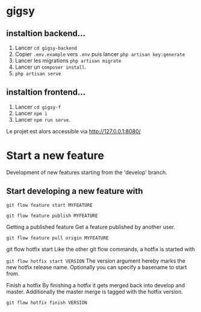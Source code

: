 # gigsy

## instaltion backend...

1. Lancer `cd gigsy-backend`
2. Copier `.env.example` vers `.env` puis lancer `php artisan key:generate`
3. Lancer les migrations `php artisan migrate` 
4. Lancer un `composer install`.
5. `php artisan serve`

## instaltion frontend...

1. Lancer `cd gigsy-f`
2. Lancer `npm i` 
3. Lancer `npm run serve`.


Le projet est alors accessible via http://127.0.0.1:8080/


# Start a new feature
Development of new features starting from the 'develop' branch.

## Start developing a new feature with

`git flow feature start MYFEATURE`




`git flow feature publish MYFEATURE`

Getting a published feature
Get a feature published by another user.

`git flow feature pull origin MYFEATURE`

git flow hotfix start
Like the other git flow commands, a hotfix is started with

`git flow hotfix start VERSION`
The version argument hereby marks the new hotfix release name. Optionally you can specify a basename to start from.

Finish a hotfix
By finishing a hotfix it gets merged back into develop and master. Additionally the master merge is tagged with the hotfix version.

`git flow hotfix finish VERSION`
